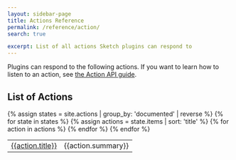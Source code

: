 ```yaml
---
layout: sidebar-page
title: Actions Reference
permalink: /reference/action/
search: true

excerpt: List of all actions Sketch plugins can respond to
---
```


Plugins can respond to the following actions. If you want to learn how to listen to an action, see [the Action API guide](/plugins/actions).

## List of Actions

<table>
  <tbody>
  {% assign states = site.actions | group_by: 'documented' | reverse %}
  {% for state in states %}
    {% assign actions = state.items | sort: 'title' %}
    {% for action in actions %}
    <tr>
      <td><a href="{{action.url}}">{{action.title}}</a></td>
      <td>{{action.summary}}</td>
    </tr>
    {% endfor %}
  {% endfor %}
  </tbody>
</table>
